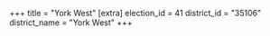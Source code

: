 +++
title = "York West"
[extra]
election_id = 41
district_id = "35106"
district_name = "York West"
+++
